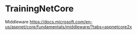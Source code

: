 # TrainingNetCore

Middleware
https://docs.microsoft.com/en-us/aspnet/core/fundamentals/middleware/?tabs=aspnetcore2x

